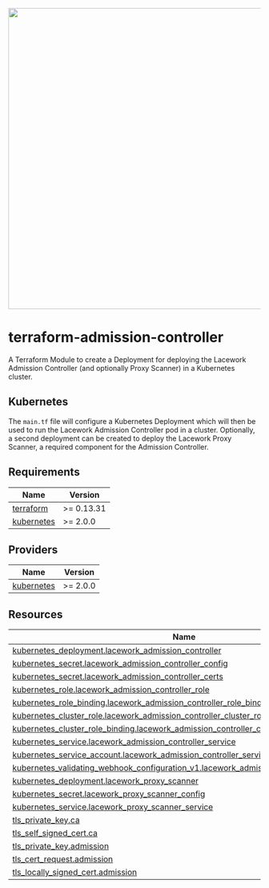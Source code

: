 <a href="https://lacework.com"><img src="https://techally-content.s3-us-west-1.amazonaws.com/public-content/lacework_logo_full.png" width="600"></a>

# terraform-admission-controller
A Terraform Module to create a Deployment for deploying the Lacework Admission Controller (and optionally Proxy Scanner) in a Kubernetes cluster.

## Kubernetes

The `main.tf` file will configure a Kubernetes Deployment which will then be used to run the Lacework Admission Controller pod in a cluster. Optionally, a second deployment can be created to deploy the Lacework Proxy Scanner, a required component for the Admission Controller. 

## Requirements

| Name | Version |
|------|---------|
| <a name="requirement_terraform"></a> [terraform](#requirement\_terraform) | >= 0.13.31 |
| <a name="requirement_kubernetes"></a> [kubernetes](#requirement\_kubernetes) | >= 2.0.0 |

## Providers

| Name | Version |
|------|---------|
| <a name="provider_kubernetes"></a> [kubernetes](#provider\_kubernetes) | >= 2.0.0 |

## Resources

| Name | Type |
|------|------|
| [kubernetes_deployment.lacework_admission_controller](https://registry.terraform.io/providers/hashicorp/kubernetes/latest/docs/resources/deployment) | resource |
| [kubernetes_secret.lacework_admission_controller_config](https://registry.terraform.io/providers/hashicorp/kubernetes/latest/docs/resources/secret) | resource |
| [kubernetes_secret.lacework_admission_controller_certs](https://registry.terraform.io/providers/hashicorp/kubernetes/latest/docs/resources/secret) | resource |
| [kubernetes_role.lacework_admission_controller_role](https://registry.terraform.io/providers/hashicorp/kubernetes/latest/docs/resources/role) | resource |
| [kubernetes_role_binding.lacework_admission_controller_role_binding](https://registry.terraform.io/providers/hashicorp/kubernetes/latest/docs/resources/role_binding) | resource |
| [kubernetes_cluster_role.lacework_admission_controller_cluster_role](https://registry.terraform.io/providers/hashicorp/kubernetes/latest/docs/resources/cluster_role) | resource |
| [kubernetes_cluster_role_binding.lacework_admission_controller_cluster_role_binding](https://registry.terraform.io/providers/hashicorp/kubernetes/latest/docs/resources/cluster_role_binding) | resource |
| [kubernetes_service.lacework_admission_controller_service](https://registry.terraform.io/providers/hashicorp/kubernetes/latest/docs/resources/service) | resource |
| [kubernetes_service_account.lacework_admission_controller_service_account](https://registry.terraform.io/providers/hashicorp/kubernetes/latest/docs/resources/service_account) | resource |
| [kubernetes_validating_webhook_configuration_v1.lacework_admission_controller_webhook](https://registry.terraform.io/providers/hashicorp/kubernetes/latest/docs/resources/validating_webhook_configuration_v1) | resource |
| [kubernetes_deployment.lacework_proxy_scanner](https://registry.terraform.io/providers/hashicorp/kubernetes/latest/docs/resources/deployment) | resource |
| [kubernetes_secret.lacework_proxy_scanner_config](https://registry.terraform.io/providers/hashicorp/kubernetes/latest/docs/resources/secret) | resource |
| [kubernetes_service.lacework_proxy_scanner_service](https://registry.terraform.io/providers/hashicorp/kubernetes/latest/docs/resources/service) | resource |
| [tls_private_key.ca](https://registry.terraform.io/providers/hashicorp/tls/latest/docs/resources/private_key) | resource |
| [tls_self_signed_cert.ca](https://registry.terraform.io/providers/hashicorp/tls/latest/docs/resources/self_signed_cert) | resource |
| [tls_private_key.admission](https://registry.terraform.io/providers/hashicorp/tls/latest/docs/resources/private_key) | resource |
| [tls_cert_request.admission](https://registry.terraform.io/providers/hashicorp/tls/latest/docs/resources/cert_request) | resource |
| [tls_locally_signed_cert.admission](https://registry.terraform.io/providers/hashicorp/tls/latest/docs/resources/locally_signed_cert) | resource |
